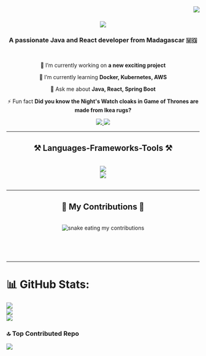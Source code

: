 <img align="right" src="https://visitor-badge.laobi.icu/badge?page_id=NOZENNXgen.NOZENNXgen" />

<h1 align="center">
    <img src="https://readme-typing-svg.herokuapp.com/?font=Righteous&size=35&center=true&vCenter=true&width=500&height=70&duration=4000&lines=Hi+There!+👋;+I'm+Michael+Ramanampamonjy!;" />
</h1>

<h3 align="center">A passionate Java and React developer from Madagascar 🇲🇬</h3>

<br/>

<div align="center">
 
 🔭 I’m currently working on **a new exciting project**
 
 🌱 I’m currently learning **Docker, Kubernetes, AWS**

💬 Ask me about **Java, React, Spring Boot**

⚡ Fun fact **Did you know the Night's Watch cloaks in Game of Thrones are made from Ikea rugs?**

 </div>
 
<div align="center"> 
  <a href="mailto:michaelramanampamonjyy@gmail.com">
    <img src="https://img.shields.io/badge/Gmail-333333?style=for-the-badge&logo=gmail&logoColor=red" />
  </a>
  <a href="https://www.linkedin.com/in/michael-ramanampamonjy/" target="_blank">
    <img src="https://img.shields.io/badge/LinkedIn-0077B5?style=for-the-badge&logo=linkedin&logoColor=white" target="_blank" />
  </a>
</div>

 <hr/>
 
<h2 align="center">⚒️ Languages-Frameworks-Tools ⚒️</h2>
<br/>
<div align="center">
    <img src="https://skillicons.dev/icons?i=java,react,spring,vscode,github,git,swagger,intellij" />
    <br/>
    <img src="https://skillicons.dev/icons?i=nodejs,python,javascript,express,postgresql,mongodb,docker,aws,kubernetes" /><br>
</div>

<br/>
<hr/>

<div align="center">
  <h2>🐍 My Contributions 🐍</h2>
  <br>
  <img alt="snake eating my contributions" src="https://raw.githubusercontent.com/NOZENNXgen/NOZENNXgen/output/github-contribution-grid-snake.svg" />
  
  <br/><br/><br/>
</div>

<hr/>

# 📊 GitHub Stats:
![](https://github-readme-stats.vercel.app/api?username=NOZENNXgen&theme=dark&hide_border=false&include_all_commits=false&count_private=false)<br/>
![](https://github-readme-streak-stats.herokuapp.com/?user=NOZENNXgen&theme=dark&hide_border=false)<br/>
![](https://github-readme-stats.vercel.app/api/top-langs/?username=NOZENNXgen&theme=dark&hide_border=false&include_all_commits=false&count_private=false&layout=compact)

### 🔝 Top Contributed Repo
![](https://github-contributor-stats.vercel.app/api?username=NOZENNXgen&limit=5&theme=gotham&combine_all_yearly_contributions=true)


<!-- Proudly created with GPRM ( https://gprm.itsvg.in ) -->

